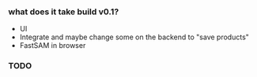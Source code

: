 ### what does it take build v0.1?

- UI
- Integrate and maybe change some on the backend to "save products"
- FastSAM in browser

### TODO
